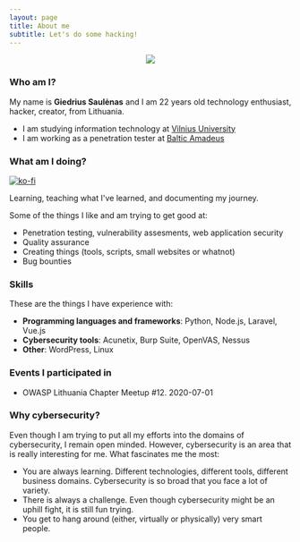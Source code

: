 ```yaml
---
layout: page
title: About me
subtitle: Let's do some hacking!
---
```

<center>
<a href="https://www.linkedin.com/in/giedrius-saul%C4%97nas-000554149/">
<img src="{{ 'assets/img/linkedin.png' | relative_url }}" />
</a>
</center>



### Who am I?


My name is **Giedrius Saulėnas** and I am 22 years old technology enthusiast, hacker, creator, from Lithuania.
- I am studying information technology at [Vilnius University](https://www.vu.lt/en/)
- I am working as a penetration tester at [Baltic Amadeus](https://ba.lt/en/)

### What am I doing?
[![ko-fi](https://www.ko-fi.com/img/githubbutton_sm.svg)](https://ko-fi.com/A0A51YT1E)

Learning, teaching what I've learned, and documenting my journey.

Some of the things I like and am trying to get good at:
- Penetration testing, vulnerability assesments, web application security
- Quality assurance
- Creating things (tools, scripts, small websites or whatnot)
- Bug bounties


### Skills

These are the things I have experience with:
- **Programming languages and frameworks**: Python, Node.js, Laravel, Vue.js
- **Cybersecurity tools**: Acunetix, Burp Suite, OpenVAS, Nessus
- **Other**: WordPress, Linux

### Events I participated in
- OWASP Lithuania Chapter Meetup #12. 2020-07-01

### Why cybersecurity?
Even though I am trying to put all my efforts into the domains of cybersecurity, I remain open minded. However, cybersecurity is an area that is really interesting for me. What fascinates me the most:
- You are always learning. Different technologies, different tools, different business domains. Cybersecurity is so broad that you face a lot of variety.
- There is always a challenge. Even though cybersecurity might be an uphill fight, it is still fun trying.
- You get to hang around (either, virtually or physically) very smart people.
